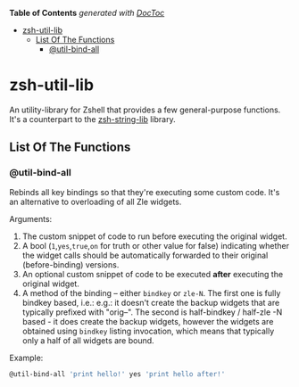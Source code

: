 <!-- START doctoc generated TOC please keep comment here to allow auto update -->
<!-- DON'T EDIT THIS SECTION, INSTEAD RE-RUN doctoc TO UPDATE -->
**Table of Contents**  *generated with [DocToc](https://github.com/thlorenz/doctoc)*

- [zsh-util-lib](#zsh-util-lib)
  - [List Of The Functions](#list-of-the-functions)
    - [@util-bind-all](#util-bind-all)

<!-- END doctoc generated TOC please keep comment here to allow auto update -->

# zsh-util-lib

An utility-library for Zshell that provides a few general-purpose functions.
It's a counterpart to the
[zsh-string-lib](https://github.com/zdharma/zsh-string-lib) library.

## List Of The Functions

### @util-bind-all

Rebinds all key bindings so that they're executing some custom code. It's an
alternative to overloading of all Zle widgets.

Arguments:

1. The custom snippet of code to run before executing the original widget.
2. A bool (`1`,`yes`,`true`,`on` for truth or other value for false) indicating
   whether the widget calls should be automatically forwarded to their original
   (before-binding) versions.
3. An optional custom snippet of code to be executed **after** executing the
   original widget.
4. A method of the binding – either `bindkey` or `zle-N`. The first one is fully
   bindkey based, i.e.: e.g.: it doesn't create the backup widgets that are
   typically prefixed with "orig–". The second is half-bindkey / half-zle -N
   based - it does create the backup widgets, however the widgets are obtained
   using `bindkey` listing invocation, which means that typically only a half of
   all widgets are bound.

Example:

```zsh
@util-bind-all 'print hello!' yes 'print hello after!'
```

<!-- vim:set ft=markdown tw=80 fo+=an1 autoindent: -->
